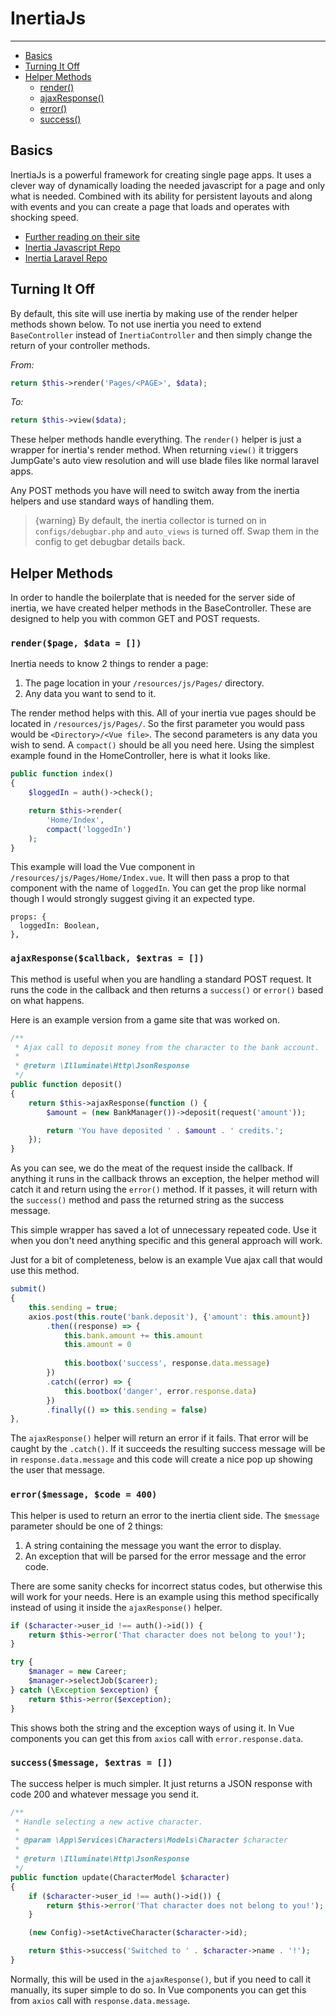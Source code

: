 # InertiaJs

---

- [Basics](#basics)
- [Turning It Off](#turning-it-off)
- [Helper Methods](#helper-methods)
    - [render()](#render)
    - [ajaxResponse()](#ajax-response)
    - [error()](#error)
    - [success()](#success)

<a name="basics"></a>
## Basics
InertiaJs is a powerful framework for creating single page apps.  It uses a clever way of dynamically loading the needed 
javascript for a page and only what is needed.  Combined with its ability for persistent layouts and along with events 
and you can create a page that loads and operates with shocking speed.

- [Further reading on their site](https://inertiajs.com/)
- [Inertia Javascript Repo](https://github.com/inertiajs/inertia)
- [Inertia Laravel Repo](https://github.com/inertiajs/inertia-laravel)

<a name="turning-it-off"></a>
## Turning It Off
By default, this site will use inertia by making use of the render helper methods shown below.  To not use inertia you 
need to extend `BaseController` instead of `InertiaController` and then simply change the return of your controller 
methods.

*From:*
```php
return $this->render('Pages/<PAGE>', $data);
```

*To:*
```php
return $this->view($data);
```

These helper methods handle everything.  The `render()` helper is just a wrapper for inertia's render method.  When 
returning `view()` it triggers JumpGate's auto view resolution and will use blade files like normal laravel apps.

Any POST methods you have will need to switch away from the inertia helpers and use standard ways of handling them.

> {warning} By default, the inertia collector is turned on in `configs/debugbar.php` and `auto_views` is turned off.  Swap 
them in the config to get debugbar details back.

<a name="helper-methods"></a>
## Helper Methods
In order to handle the boilerplate that is needed for the server side of inertia, we have created helper methods in the 
BaseController.  These are designed to help you with common GET and POST requests.

<a name="render"></a>
### `render($page, $data = [])`
Inertia needs to know 2 things to render a page:

1. The page location in your `/resources/js/Pages/` directory.
1. Any data you want to send to it.

The render method helps with this.  All of your inertia vue pages should be located in `/resources/js/Pages/`.  So the 
first parameter you would pass would be `<Directory>/<Vue file>`.  The second parameters is any data you wish to send.  A 
`compact()` should be all you need here.  Using the simplest example found in the HomeController, here is what it looks 
like.

```php
public function index()
{
    $loggedIn = auth()->check();

    return $this->render(
        'Home/Index',
        compact('loggedIn')
    );
}
```

This example will load the Vue component in `/resources/js/Pages/Home/Index.vue`.  It will then pass a prop to that 
component with the name of `loggedIn`.  You can get the prop like normal though I would strongly suggest giving it an 
expected type.

```vue
props: {
  loggedIn: Boolean,
},
```

<a name="ajax-response"></a>
### `ajaxResponse($callback, $extras = [])`
This method is useful when you are handling a standard POST request.  It runs the code in the callback and then returns 
a `success()` or `error()` based on what happens.

Here is an example version from a game site that was worked on.

```php
/**
 * Ajax call to deposit money from the character to the bank account.
 *
 * @return \Illuminate\Http\JsonResponse
 */
public function deposit()
{
    return $this->ajaxResponse(function () {
        $amount = (new BankManager())->deposit(request('amount'));

        return 'You have deposited ' . $amount . ' credits.';
    });
}
```

As you can see, we do the meat of the request inside the callback.  If anything it runs in the callback throws an exception, 
the helper method will catch it and return using the `error()` method.  If it passes, it will return with the `success()` 
method and pass the returned string as the success message.

This simple wrapper has saved a lot of unnecessary repeated code.  Use it when you don't need anything specific and this 
general approach will work.

Just for a bit of completeness, below is an example Vue ajax call that would use this method.

```javascript
submit()
{
    this.sending = true;
    axios.post(this.route('bank.deposit'), {'amount': this.amount})
        .then((response) => {
            this.bank.amount += this.amount
            this.amount = 0
            
            this.bootbox('success', response.data.message)
        })
        .catch((error) => {
            this.bootbox('danger', error.response.data)
        })
        .finally(() => this.sending = false)
},
```

The `ajaxResponse()` helper will return an error if it fails.  That error will be caught by the `.catch()`.  If it succeeds 
the resulting success message will be in `response.data.message` and this code will create a nice pop up showing the user 
that message.

<a name="error"></a>
### `error($message, $code = 400)`
This helper is used to return an error to the inertia client side.  The `$message` parameter should be one of 2 things:

1. A string containing the message you want the error to display.
1. An exception that will be parsed for the error message and the error code.

There are some sanity checks for incorrect status codes, but otherwise this will work for your needs.  Here is an example 
using this method specifically instead of using it inside the `ajaxResponse()` helper.

```php
if ($character->user_id !== auth()->id()) {
    return $this->error('That character does not belong to you!');
}

try {
    $manager = new Career;
    $manager->selectJob($career);
} catch (\Exception $exception) {
    return $this->error($exception);
}
```

This shows both the string and the exception ways of using it.  In Vue components you can get this from `axios` call 
with `error.response.data`.

<a name="success"></a>
### `success($message, $extras = [])`
The success helper is much simpler.  It just returns a JSON response with code 200 and whatever message you send it.

```php
/**
 * Handle selecting a new active character.
 *
 * @param \App\Services\Characters\Models\Character $character
 *
 * @return \Illuminate\Http\JsonResponse
 */
public function update(CharacterModel $character)
{
    if ($character->user_id !== auth()->id()) {
        return $this->error('That character does not belong to you!');
    }

    (new Config)->setActiveCharacter($character->id);

    return $this->success('Switched to ' . $character->name . '!');
}
```

Normally, this will be used in the `ajaxResponse()`, but if you need to call it manually, its super simple to do so.  In 
Vue components you can get this from `axios` call with `response.data.message`.
